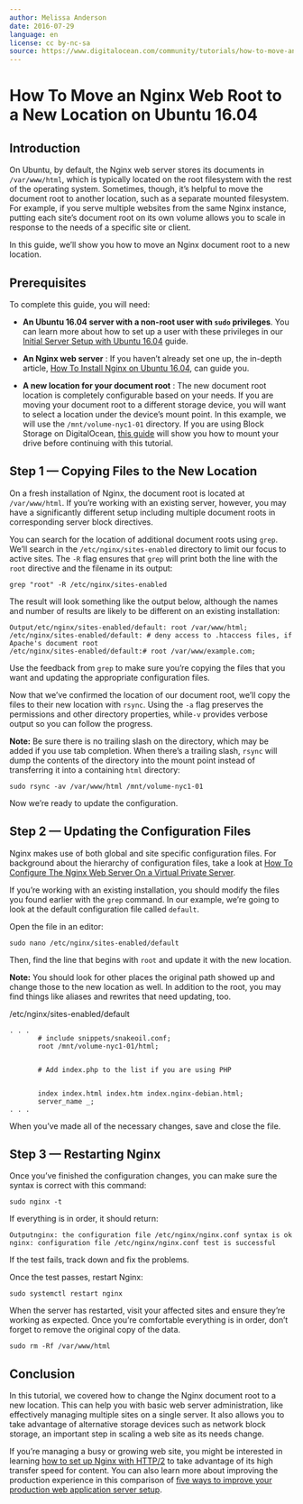 ```yaml
---
author: Melissa Anderson
date: 2016-07-29
language: en
license: cc by-nc-sa
source: https://www.digitalocean.com/community/tutorials/how-to-move-an-nginx-web-root-to-a-new-location-on-ubuntu-16-04
---
```


# How To Move an Nginx Web Root to a New Location on Ubuntu 16.04

## Introduction

On Ubuntu, by default, the Nginx web server stores its documents in `/var/www/html`, which is typically located on the root filesystem with the rest of the operating system. Sometimes, though, it’s helpful to move the document root to another location, such as a separate mounted filesystem. For example, if you serve multiple websites from the same Nginx instance, putting each site’s document root on its own volume allows you to scale in response to the needs of a specific site or client.

In this guide, we’ll show you how to move an Nginx document root to a new location.

## Prerequisites

To complete this guide, you will need:

- **An Ubuntu 16.04 server with a non-root user with `sudo` privileges**. You can learn more about how to set up a user with these privileges in our [Initial Server Setup with Ubuntu 16.04](initial-server-setup-with-ubuntu-16-04) guide.

- **An Nginx web server** : If you haven’t already set one up, the in-depth article, [How To Install Nginx on Ubuntu 16.04](how-to-install-nginx-on-ubuntu-16-04), can guide you.

- **A new location for your document root** : The new document root location is completely configurable based on your needs. If you are moving your document root to a different storage device, you will want to select a location under the device’s mount point. In this example, we will use the `/mnt/volume-nyc1-01` directory. If you are using Block Storage on DigitalOcean, [this guide](how-to-use-block-storage-on-digitalocean) will show you how to mount your drive before continuing with this tutorial.

## Step 1 — Copying Files to the New Location

On a fresh installation of Nginx, the document root is located at `/var/www/html`. If you’re working with an existing server, however, you may have a significantly different setup including multiple document roots in corresponding server block directives.

You can search for the location of additional document roots using `grep`. We’ll search in the `/etc/nginx/sites-enabled` directory to limit our focus to active sites. The `-R` flag ensures that `grep` will print both the line with the `root` directive and the filename in its output:

    grep "root" -R /etc/nginx/sites-enabled

The result will look something like the output below, although the names and number of results are likely to be different on an existing installation:

    Output/etc/nginx/sites-enabled/default: root /var/www/html;
    /etc/nginx/sites-enabled/default: # deny access to .htaccess files, if Apache's document root
    /etc/nginx/sites-enabled/default:# root /var/www/example.com;

Use the feedback from `grep` to make sure you’re copying the files that you want and updating the appropriate configuration files.

Now that we’ve confirmed the location of our document root, we’ll copy the files to their new location with `rsync`. Using the `-a` flag preserves the permissions and other directory properties, while`-v` provides verbose output so you can follow the progress.

**Note:** Be sure there is no trailing slash on the directory, which may be added if you use tab completion. When there’s a trailing slash, `rsync` will dump the contents of the directory into the mount point instead of transferring it into a containing `html` directory:

    sudo rsync -av /var/www/html /mnt/volume-nyc1-01

Now we’re ready to update the configuration.

## Step 2 — Updating the Configuration Files

Nginx makes use of both global and site specific configuration files. For background about the hierarchy of configuration files, take a look at [How To Configure The Nginx Web Server On a Virtual Private Server](how-to-configure-the-nginx-web-server-on-a-virtual-private-server).

If you’re working with an existing installation, you should modify the files you found earlier with the `grep` command. In our example, we’re going to look at the default configuration file called `default`.

Open the file in an editor:

    sudo nano /etc/nginx/sites-enabled/default

Then, find the line that begins with `root` and update it with the new location.

**Note:** You should look for other places the original path showed up and change those to the new location as well. In addition to the root, you may find things like aliases and rewrites that need updating, too.

/etc/nginx/sites-enabled/default

    . . .
           # include snippets/snakeoil.conf;
           root /mnt/volume-nyc1-01/html;
    
    
           # Add index.php to the list if you are using PHP
    
    
           index index.html index.htm index.nginx-debian.html;
           server_name _;
    . . .

When you’ve made all of the necessary changes, save and close the file.

## Step 3 — Restarting Nginx

Once you’ve finished the configuration changes, you can make sure the syntax is correct with this command:

    sudo nginx -t

If everything is in order, it should return:

    Outputnginx: the configuration file /etc/nginx/nginx.conf syntax is ok
    nginx: configuration file /etc/nginx/nginx.conf test is successful

If the test fails, track down and fix the problems.

Once the test passes, restart Nginx:

    sudo systemctl restart nginx

When the server has restarted, visit your affected sites and ensure they’re working as expected. Once you’re comfortable everything is in order, don’t forget to remove the original copy of the data.

    sudo rm -Rf /var/www/html

## Conclusion

In this tutorial, we covered how to change the Nginx document root to a new location. This can help you with basic web server administration, like effectively managing multiple sites on a single server. It also allows you to take advantage of alternative storage devices such as network block storage, an important step in scaling a web site as its needs change.

If you’re managing a busy or growing web site, you might be interested in learning [how to set up Nginx with HTTP/2](how-to-set-up-nginx-with-http-2-support-on-ubuntu-16-04) to take advantage of its high transfer speed for content. You can also learn more about improving the production experience in this comparison of [five ways to improve your production web application server setup](5-ways-to-improve-your-production-web-application-server-setup).
